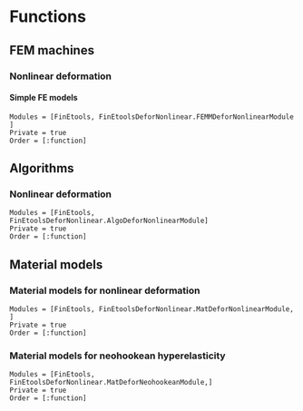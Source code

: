 # Functions

## FEM machines

### Nonlinear deformation

#### Simple FE models

```@autodocs
Modules = [FinEtools, FinEtoolsDeforNonlinear.FEMMDeforNonlinearModule ]
Private = true
Order = [:function]
```

## Algorithms

### Nonlinear deformation

```@autodocs
Modules = [FinEtools, FinEtoolsDeforNonlinear.AlgoDeforNonlinearModule]
Private = true
Order = [:function]
```

## Material models

### Material models for nonlinear deformation

```@autodocs
Modules = [FinEtools, FinEtoolsDeforNonlinear.MatDeforNonlinearModule, ]
Private = true
Order = [:function]
```

### Material models for neohookean hyperelasticity

```@autodocs
Modules = [FinEtools,  FinEtoolsDeforNonlinear.MatDeforNeohookeanModule,]
Private = true
Order = [:function]
```

